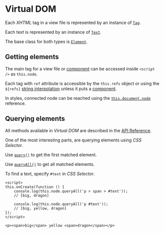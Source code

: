 # Virtual DOM

Each *XHTML* tag in a view file is represented by an instance of [`Tag`](/api/document-tag.html).

Each text is represented by an instance of [`Text`](/api/document-text.html).

The base class for both types is [`Element`](/api/document-element.html).

## Getting elements

The main tag for a view file or [component](/views.html#component) can be accessed inside `<script />` as `this.node`.

Each tag with `ref` attribute is accessible by the `this.refs` object or using the `${refs}` [string interpolation](/views.html#string-interpolation) unless it puts a [component](/views.html#component).

In styles, connected node can be reached using the [`this.document.node`](/api/renderer-document.html#node) reference.

## Querying elements

All methods available in *Virtual DOM* are described in the [API Reference](/api.html).

One of the most interesting parts, are querying elements using *CSS Selector*.

Use [`query()`](/api/document-tag.html#query) to get the first matched element.

Use [`queryAll()`](/api/document-tag.html#queryall) to get all matched elements.

To find a text, specify `#text` in *CSS Selector*.

```xhtml
<script>
this.onCreate(function () {
    console.log(this.node.queryAll('p > span > #text'));
    // [big, dragon]

    console.log(this.node.queryAll('p #text'));
    // [big, yellow, dragon]
});
</script>

<p><span>big</span> yellow <span>dragon</span></p>
```
